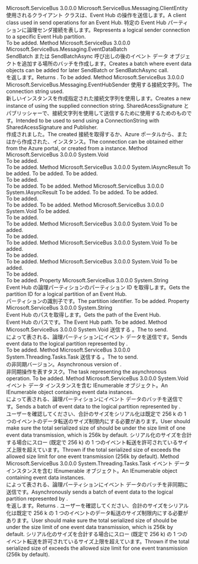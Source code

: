 <Type Name="EventHubSender" FullName="Microsoft.ServiceBus.Messaging.EventHubSender">
  <TypeSignature Language="C#" Value="public sealed class EventHubSender : Microsoft.ServiceBus.Messaging.ClientEntity" />
  <TypeSignature Language="ILAsm" Value=".class public auto ansi sealed beforefieldinit EventHubSender extends Microsoft.ServiceBus.Messaging.ClientEntity" />
  <TypeSignature Language="DocId" Value="T:Microsoft.ServiceBus.Messaging.EventHubSender" />
  <TypeSignature Language="VB.NET" Value="Public NotInheritable Class EventHubSender&#xA;Inherits ClientEntity" />
  <TypeSignature Language="F#" Value="type EventHubSender = class&#xA;    inherit ClientEntity" />
  <AssemblyInfo>
    <AssemblyName>Microsoft.ServiceBus</AssemblyName>
    <AssemblyVersion>3.0.0.0</AssemblyVersion>
  </AssemblyInfo>
  <Base>
    <BaseTypeName>Microsoft.ServiceBus.Messaging.ClientEntity</BaseTypeName>
  </Base>
  <Interfaces />
  <Docs>
    <summary><span data-ttu-id="9aec2-101">使用されるクライアント クラスは、Event Hub の操作を送信します。</span><span class="sxs-lookup"><span data-stu-id="9aec2-101">A client class used in send operations for an Event Hub.</span></span>
            <span data-ttu-id="9aec2-102">特定の Event Hub パーティションに論理センダ接続を表します。</span><span class="sxs-lookup"><span data-stu-id="9aec2-102">Represents a logical sender connection to a specific Event Hub partition.</span></span></summary>
    <remarks>To be added.</remarks>
  </Docs>
  <Members>
    <Member MemberName="CreateBatch">
      <MemberSignature Language="C#" Value="public Microsoft.ServiceBus.Messaging.EventDataBatch CreateBatch ();" />
      <MemberSignature Language="ILAsm" Value=".method public hidebysig instance class Microsoft.ServiceBus.Messaging.EventDataBatch CreateBatch() cil managed" />
      <MemberSignature Language="DocId" Value="M:Microsoft.ServiceBus.Messaging.EventHubSender.CreateBatch" />
      <MemberSignature Language="VB.NET" Value="Public Function CreateBatch () As EventDataBatch" />
      <MemberSignature Language="F#" Value="member this.CreateBatch : unit -&gt; Microsoft.ServiceBus.Messaging.EventDataBatch" Usage="eventHubSender.CreateBatch " />
      <MemberType>Method</MemberType>
      <AssemblyInfo>
        <AssemblyName>Microsoft.ServiceBus</AssemblyName>
        <AssemblyVersion>3.0.0.0</AssemblyVersion>
      </AssemblyInfo>
      <ReturnValue>
        <ReturnType>Microsoft.ServiceBus.Messaging.EventDataBatch</ReturnType>
      </ReturnValue>
      <Parameters />
      <Docs>
        <summary><span data-ttu-id="9aec2-103">SendBatch または SendBatchAsync 呼び出しの後のイベント データ オブジェクトを追加する場所のバッチを作成します。</span><span class="sxs-lookup"><span data-stu-id="9aec2-103">Creates a batch where event data objects can be added for later SendBatch or SendBatchAsync call.</span></span></summary>
        <returns><span data-ttu-id="9aec2-104"><see cref="T:Microsoft.ServiceBus.Messaging.EventDataBatch" /> を返します。</span><span class="sxs-lookup"><span data-stu-id="9aec2-104">Returns <see cref="T:Microsoft.ServiceBus.Messaging.EventDataBatch" />.</span></span></returns>
        <remarks>To be added.</remarks>
      </Docs>
    </Member>
    <Member MemberName="CreateFromConnectionString">
      <MemberSignature Language="C#" Value="public static Microsoft.ServiceBus.Messaging.EventHubSender CreateFromConnectionString (string connectionString);" />
      <MemberSignature Language="ILAsm" Value=".method public static hidebysig class Microsoft.ServiceBus.Messaging.EventHubSender CreateFromConnectionString(string connectionString) cil managed" />
      <MemberSignature Language="DocId" Value="M:Microsoft.ServiceBus.Messaging.EventHubSender.CreateFromConnectionString(System.String)" />
      <MemberSignature Language="VB.NET" Value="Public Shared Function CreateFromConnectionString (connectionString As String) As EventHubSender" />
      <MemberSignature Language="F#" Value="static member CreateFromConnectionString : string -&gt; Microsoft.ServiceBus.Messaging.EventHubSender" Usage="Microsoft.ServiceBus.Messaging.EventHubSender.CreateFromConnectionString connectionString" />
      <MemberType>Method</MemberType>
      <AssemblyInfo>
        <AssemblyName>Microsoft.ServiceBus</AssemblyName>
        <AssemblyVersion>3.0.0.0</AssemblyVersion>
      </AssemblyInfo>
      <ReturnValue>
        <ReturnType>Microsoft.ServiceBus.Messaging.EventHubSender</ReturnType>
      </ReturnValue>
      <Parameters>
        <Parameter Name="connectionString" Type="System.String" />
      </Parameters>
      <Docs>
        <param name="connectionString"><span data-ttu-id="9aec2-105">使用する接続文字列。</span><span class="sxs-lookup"><span data-stu-id="9aec2-105">The connection string used.</span></span></param>
        <summary>
            <span data-ttu-id="9aec2-106">新しいインスタンスを作成<see cref="T:Microsoft.ServiceBus.Messaging.EventHubSender" />指定された接続文字列を使用します。</span><span class="sxs-lookup"><span data-stu-id="9aec2-106">Creates a new instance of <see cref="T:Microsoft.ServiceBus.Messaging.EventHubSender" /> using the supplied connection string.</span></span>
            <span data-ttu-id="9aec2-107">SharedAcessSignature とパブリッシャーで、接続文字列を使用して送信するために使用するためのものです。</span><span class="sxs-lookup"><span data-stu-id="9aec2-107">Intended to be used to send using a ConnectionString with SharedAcessSignature and Publisher.</span></span>
            </summary>
        <returns><span data-ttu-id="9aec2-108">作成されました。<see cref="T:Microsoft.ServiceBus.Messaging.EventHubSender" /></span><span class="sxs-lookup"><span data-stu-id="9aec2-108">The created <see cref="T:Microsoft.ServiceBus.Messaging.EventHubSender" /></span></span></returns>
        <remarks><span data-ttu-id="9aec2-109">接続を取得するか、Azure ポータルから、またはから作成された、<see cref="T:Microsoft.ServiceBus.ServiceBusConnectionStringBuilder" />インスタンス。</span><span class="sxs-lookup"><span data-stu-id="9aec2-109">The connection can be obtained either from the Azure portal, or created from a <see cref="T:Microsoft.ServiceBus.ServiceBusConnectionStringBuilder" /> instance.</span></span></remarks>
      </Docs>
    </Member>
    <Member MemberName="OnAbort">
      <MemberSignature Language="C#" Value="protected override void OnAbort ();" />
      <MemberSignature Language="ILAsm" Value=".method familyhidebysig virtual instance void OnAbort() cil managed" />
      <MemberSignature Language="DocId" Value="M:Microsoft.ServiceBus.Messaging.EventHubSender.OnAbort" />
      <MemberSignature Language="VB.NET" Value="Protected Overrides Sub OnAbort ()" />
      <MemberSignature Language="F#" Value="override this.OnAbort : unit -&gt; unit" Usage="eventHubSender.OnAbort " />
      <MemberType>Method</MemberType>
      <AssemblyInfo>
        <AssemblyName>Microsoft.ServiceBus</AssemblyName>
        <AssemblyVersion>3.0.0.0</AssemblyVersion>
      </AssemblyInfo>
      <ReturnValue>
        <ReturnType>System.Void</ReturnType>
      </ReturnValue>
      <Parameters />
      <Docs>
        <summary>To be added.</summary>
        <remarks>To be added.</remarks>
      </Docs>
    </Member>
    <Member MemberName="OnBeginClose">
      <MemberSignature Language="C#" Value="protected override IAsyncResult OnBeginClose (TimeSpan timeout, AsyncCallback callback, object state);" />
      <MemberSignature Language="ILAsm" Value=".method familyhidebysig virtual instance class System.IAsyncResult OnBeginClose(valuetype System.TimeSpan timeout, class System.AsyncCallback callback, object state) cil managed" />
      <MemberSignature Language="DocId" Value="M:Microsoft.ServiceBus.Messaging.EventHubSender.OnBeginClose(System.TimeSpan,System.AsyncCallback,System.Object)" />
      <MemberSignature Language="VB.NET" Value="Protected Overrides Function OnBeginClose (timeout As TimeSpan, callback As AsyncCallback, state As Object) As IAsyncResult" />
      <MemberSignature Language="F#" Value="override this.OnBeginClose : TimeSpan * AsyncCallback * obj -&gt; IAsyncResult" Usage="eventHubSender.OnBeginClose (timeout, callback, state)" />
      <MemberType>Method</MemberType>
      <AssemblyInfo>
        <AssemblyName>Microsoft.ServiceBus</AssemblyName>
        <AssemblyVersion>3.0.0.0</AssemblyVersion>
      </AssemblyInfo>
      <ReturnValue>
        <ReturnType>System.IAsyncResult</ReturnType>
      </ReturnValue>
      <Parameters>
        <Parameter Name="timeout" Type="System.TimeSpan" />
        <Parameter Name="callback" Type="System.AsyncCallback" />
        <Parameter Name="state" Type="System.Object" />
      </Parameters>
      <Docs>
        <param name="timeout">To be added.</param>
        <param name="callback">To be added.</param>
        <param name="state">To be added.</param>
        <summary>To be added.</summary>
        <returns>To be added.</returns>
        <remarks>To be added.</remarks>
      </Docs>
    </Member>
    <Member MemberName="OnBeginOpen">
      <MemberSignature Language="C#" Value="protected override IAsyncResult OnBeginOpen (TimeSpan timeout, AsyncCallback callback, object state);" />
      <MemberSignature Language="ILAsm" Value=".method familyhidebysig virtual instance class System.IAsyncResult OnBeginOpen(valuetype System.TimeSpan timeout, class System.AsyncCallback callback, object state) cil managed" />
      <MemberSignature Language="DocId" Value="M:Microsoft.ServiceBus.Messaging.EventHubSender.OnBeginOpen(System.TimeSpan,System.AsyncCallback,System.Object)" />
      <MemberSignature Language="VB.NET" Value="Protected Overrides Function OnBeginOpen (timeout As TimeSpan, callback As AsyncCallback, state As Object) As IAsyncResult" />
      <MemberSignature Language="F#" Value="override this.OnBeginOpen : TimeSpan * AsyncCallback * obj -&gt; IAsyncResult" Usage="eventHubSender.OnBeginOpen (timeout, callback, state)" />
      <MemberType>Method</MemberType>
      <AssemblyInfo>
        <AssemblyName>Microsoft.ServiceBus</AssemblyName>
        <AssemblyVersion>3.0.0.0</AssemblyVersion>
      </AssemblyInfo>
      <ReturnValue>
        <ReturnType>System.IAsyncResult</ReturnType>
      </ReturnValue>
      <Parameters>
        <Parameter Name="timeout" Type="System.TimeSpan" />
        <Parameter Name="callback" Type="System.AsyncCallback" />
        <Parameter Name="state" Type="System.Object" />
      </Parameters>
      <Docs>
        <param name="timeout">To be added.</param>
        <param name="callback">To be added.</param>
        <param name="state">To be added.</param>
        <summary>To be added.</summary>
        <returns>To be added.</returns>
        <remarks>To be added.</remarks>
      </Docs>
    </Member>
    <Member MemberName="OnClose">
      <MemberSignature Language="C#" Value="protected override void OnClose (TimeSpan timeout);" />
      <MemberSignature Language="ILAsm" Value=".method familyhidebysig virtual instance void OnClose(valuetype System.TimeSpan timeout) cil managed" />
      <MemberSignature Language="DocId" Value="M:Microsoft.ServiceBus.Messaging.EventHubSender.OnClose(System.TimeSpan)" />
      <MemberSignature Language="VB.NET" Value="Protected Overrides Sub OnClose (timeout As TimeSpan)" />
      <MemberSignature Language="F#" Value="override this.OnClose : TimeSpan -&gt; unit" Usage="eventHubSender.OnClose timeout" />
      <MemberType>Method</MemberType>
      <AssemblyInfo>
        <AssemblyName>Microsoft.ServiceBus</AssemblyName>
        <AssemblyVersion>3.0.0.0</AssemblyVersion>
      </AssemblyInfo>
      <ReturnValue>
        <ReturnType>System.Void</ReturnType>
      </ReturnValue>
      <Parameters>
        <Parameter Name="timeout" Type="System.TimeSpan" />
      </Parameters>
      <Docs>
        <param name="timeout">To be added.</param>
        <summary>To be added.</summary>
        <remarks>To be added.</remarks>
      </Docs>
    </Member>
    <Member MemberName="OnEndClose">
      <MemberSignature Language="C#" Value="protected override void OnEndClose (IAsyncResult result);" />
      <MemberSignature Language="ILAsm" Value=".method familyhidebysig virtual instance void OnEndClose(class System.IAsyncResult result) cil managed" />
      <MemberSignature Language="DocId" Value="M:Microsoft.ServiceBus.Messaging.EventHubSender.OnEndClose(System.IAsyncResult)" />
      <MemberSignature Language="VB.NET" Value="Protected Overrides Sub OnEndClose (result As IAsyncResult)" />
      <MemberSignature Language="F#" Value="override this.OnEndClose : IAsyncResult -&gt; unit" Usage="eventHubSender.OnEndClose result" />
      <MemberType>Method</MemberType>
      <AssemblyInfo>
        <AssemblyName>Microsoft.ServiceBus</AssemblyName>
        <AssemblyVersion>3.0.0.0</AssemblyVersion>
      </AssemblyInfo>
      <ReturnValue>
        <ReturnType>System.Void</ReturnType>
      </ReturnValue>
      <Parameters>
        <Parameter Name="result" Type="System.IAsyncResult" />
      </Parameters>
      <Docs>
        <param name="result">To be added.</param>
        <summary>To be added.</summary>
        <remarks>To be added.</remarks>
      </Docs>
    </Member>
    <Member MemberName="OnEndOpen">
      <MemberSignature Language="C#" Value="protected override void OnEndOpen (IAsyncResult result);" />
      <MemberSignature Language="ILAsm" Value=".method familyhidebysig virtual instance void OnEndOpen(class System.IAsyncResult result) cil managed" />
      <MemberSignature Language="DocId" Value="M:Microsoft.ServiceBus.Messaging.EventHubSender.OnEndOpen(System.IAsyncResult)" />
      <MemberSignature Language="VB.NET" Value="Protected Overrides Sub OnEndOpen (result As IAsyncResult)" />
      <MemberSignature Language="F#" Value="override this.OnEndOpen : IAsyncResult -&gt; unit" Usage="eventHubSender.OnEndOpen result" />
      <MemberType>Method</MemberType>
      <AssemblyInfo>
        <AssemblyName>Microsoft.ServiceBus</AssemblyName>
        <AssemblyVersion>3.0.0.0</AssemblyVersion>
      </AssemblyInfo>
      <ReturnValue>
        <ReturnType>System.Void</ReturnType>
      </ReturnValue>
      <Parameters>
        <Parameter Name="result" Type="System.IAsyncResult" />
      </Parameters>
      <Docs>
        <param name="result">To be added.</param>
        <summary>To be added.</summary>
        <remarks>To be added.</remarks>
      </Docs>
    </Member>
    <Member MemberName="OnOpen">
      <MemberSignature Language="C#" Value="protected override void OnOpen (TimeSpan timeout);" />
      <MemberSignature Language="ILAsm" Value=".method familyhidebysig virtual instance void OnOpen(valuetype System.TimeSpan timeout) cil managed" />
      <MemberSignature Language="DocId" Value="M:Microsoft.ServiceBus.Messaging.EventHubSender.OnOpen(System.TimeSpan)" />
      <MemberSignature Language="VB.NET" Value="Protected Overrides Sub OnOpen (timeout As TimeSpan)" />
      <MemberSignature Language="F#" Value="override this.OnOpen : TimeSpan -&gt; unit" Usage="eventHubSender.OnOpen timeout" />
      <MemberType>Method</MemberType>
      <AssemblyInfo>
        <AssemblyName>Microsoft.ServiceBus</AssemblyName>
        <AssemblyVersion>3.0.0.0</AssemblyVersion>
      </AssemblyInfo>
      <ReturnValue>
        <ReturnType>System.Void</ReturnType>
      </ReturnValue>
      <Parameters>
        <Parameter Name="timeout" Type="System.TimeSpan" />
      </Parameters>
      <Docs>
        <param name="timeout">To be added.</param>
        <summary>To be added.</summary>
        <remarks>To be added.</remarks>
      </Docs>
    </Member>
    <Member MemberName="PartitionId">
      <MemberSignature Language="C#" Value="public string PartitionId { get; }" />
      <MemberSignature Language="ILAsm" Value=".property instance string PartitionId" />
      <MemberSignature Language="DocId" Value="P:Microsoft.ServiceBus.Messaging.EventHubSender.PartitionId" />
      <MemberSignature Language="VB.NET" Value="Public ReadOnly Property PartitionId As String" />
      <MemberSignature Language="F#" Value="member this.PartitionId : string" Usage="Microsoft.ServiceBus.Messaging.EventHubSender.PartitionId" />
      <MemberType>Property</MemberType>
      <AssemblyInfo>
        <AssemblyName>Microsoft.ServiceBus</AssemblyName>
        <AssemblyVersion>3.0.0.0</AssemblyVersion>
      </AssemblyInfo>
      <ReturnValue>
        <ReturnType>System.String</ReturnType>
      </ReturnValue>
      <Docs>
        <summary><span data-ttu-id="9aec2-110">Event Hub の論理パーティションのパーティション ID を取得します。</span><span class="sxs-lookup"><span data-stu-id="9aec2-110">Gets the partition ID for a logical partition of an Event Hub.</span></span></summary>
        <value><span data-ttu-id="9aec2-111">パーティションの識別子です。</span><span class="sxs-lookup"><span data-stu-id="9aec2-111">The partition identifier.</span></span></value>
        <remarks>To be added.</remarks>
      </Docs>
    </Member>
    <Member MemberName="Path">
      <MemberSignature Language="C#" Value="public string Path { get; }" />
      <MemberSignature Language="ILAsm" Value=".property instance string Path" />
      <MemberSignature Language="DocId" Value="P:Microsoft.ServiceBus.Messaging.EventHubSender.Path" />
      <MemberSignature Language="VB.NET" Value="Public ReadOnly Property Path As String" />
      <MemberSignature Language="F#" Value="member this.Path : string" Usage="Microsoft.ServiceBus.Messaging.EventHubSender.Path" />
      <MemberType>Property</MemberType>
      <AssemblyInfo>
        <AssemblyName>Microsoft.ServiceBus</AssemblyName>
        <AssemblyVersion>3.0.0.0</AssemblyVersion>
      </AssemblyInfo>
      <ReturnValue>
        <ReturnType>System.String</ReturnType>
      </ReturnValue>
      <Docs>
        <summary><span data-ttu-id="9aec2-112">Event Hub のパスを取得します。</span><span class="sxs-lookup"><span data-stu-id="9aec2-112">Gets the path of the Event Hub.</span></span></summary>
        <value><span data-ttu-id="9aec2-113">Event Hub のパスです。</span><span class="sxs-lookup"><span data-stu-id="9aec2-113">The Event Hub path.</span></span></value>
        <remarks>To be added.</remarks>
      </Docs>
    </Member>
    <Member MemberName="Send">
      <MemberSignature Language="C#" Value="public void Send (Microsoft.ServiceBus.Messaging.EventData data);" />
      <MemberSignature Language="ILAsm" Value=".method public hidebysig instance void Send(class Microsoft.ServiceBus.Messaging.EventData data) cil managed" />
      <MemberSignature Language="DocId" Value="M:Microsoft.ServiceBus.Messaging.EventHubSender.Send(Microsoft.ServiceBus.Messaging.EventData)" />
      <MemberSignature Language="VB.NET" Value="Public Sub Send (data As EventData)" />
      <MemberSignature Language="F#" Value="member this.Send : Microsoft.ServiceBus.Messaging.EventData -&gt; unit" Usage="eventHubSender.Send data" />
      <MemberType>Method</MemberType>
      <AssemblyInfo>
        <AssemblyName>Microsoft.ServiceBus</AssemblyName>
        <AssemblyVersion>3.0.0.0</AssemblyVersion>
      </AssemblyInfo>
      <ReturnValue>
        <ReturnType>System.Void</ReturnType>
      </ReturnValue>
      <Parameters>
        <Parameter Name="data" Type="Microsoft.ServiceBus.Messaging.EventData" />
      </Parameters>
      <Docs>
        <param name="data"><span data-ttu-id="9aec2-114">送信する <see cref="T:Microsoft.ServiceBus.Messaging.EventData" />。</span><span class="sxs-lookup"><span data-stu-id="9aec2-114">The <see cref="T:Microsoft.ServiceBus.Messaging.EventData" /> to send.</span></span></param>
        <summary><span data-ttu-id="9aec2-115">によって表される、論理パーティションにイベント データを送信<see cref="P:Microsoft.ServiceBus.Messaging.EventHubSender.PartitionId" />です。</span><span class="sxs-lookup"><span data-stu-id="9aec2-115">Sends event data to the logical partition represented by <see cref="P:Microsoft.ServiceBus.Messaging.EventHubSender.PartitionId" />.</span></span></summary>
        <remarks>To be added.</remarks>
      </Docs>
    </Member>
    <Member MemberName="SendAsync">
      <MemberSignature Language="C#" Value="public System.Threading.Tasks.Task SendAsync (Microsoft.ServiceBus.Messaging.EventData data);" />
      <MemberSignature Language="ILAsm" Value=".method public hidebysig instance class System.Threading.Tasks.Task SendAsync(class Microsoft.ServiceBus.Messaging.EventData data) cil managed" />
      <MemberSignature Language="DocId" Value="M:Microsoft.ServiceBus.Messaging.EventHubSender.SendAsync(Microsoft.ServiceBus.Messaging.EventData)" />
      <MemberSignature Language="VB.NET" Value="Public Function SendAsync (data As EventData) As Task" />
      <MemberSignature Language="F#" Value="member this.SendAsync : Microsoft.ServiceBus.Messaging.EventData -&gt; System.Threading.Tasks.Task" Usage="eventHubSender.SendAsync data" />
      <MemberType>Method</MemberType>
      <AssemblyInfo>
        <AssemblyName>Microsoft.ServiceBus</AssemblyName>
        <AssemblyVersion>3.0.0.0</AssemblyVersion>
      </AssemblyInfo>
      <ReturnValue>
        <ReturnType>System.Threading.Tasks.Task</ReturnType>
      </ReturnValue>
      <Parameters>
        <Parameter Name="data" Type="Microsoft.ServiceBus.Messaging.EventData" />
      </Parameters>
      <Docs>
        <param name="data"><span data-ttu-id="9aec2-116">送信する <see cref="T:Microsoft.ServiceBus.Messaging.EventData" />。</span><span class="sxs-lookup"><span data-stu-id="9aec2-116">The <see cref="T:Microsoft.ServiceBus.Messaging.EventData" /> to send.</span></span></param>
        <summary><span data-ttu-id="9aec2-117"><see cref="M:Microsoft.ServiceBus.Messaging.EventHubSender.Send(Microsoft.ServiceBus.Messaging.EventData)" /> の非同期バージョン。</span><span class="sxs-lookup"><span data-stu-id="9aec2-117">Asynchronous version of <see cref="M:Microsoft.ServiceBus.Messaging.EventHubSender.Send(Microsoft.ServiceBus.Messaging.EventData)" />.</span></span></summary>
        <returns><span data-ttu-id="9aec2-118">非同期操作を表すタスク。</span><span class="sxs-lookup"><span data-stu-id="9aec2-118">The task representing the asynchronous operation.</span></span></returns>
        <remarks>To be added.</remarks>
      </Docs>
    </Member>
    <Member MemberName="SendBatch">
      <MemberSignature Language="C#" Value="public void SendBatch (System.Collections.Generic.IEnumerable&lt;Microsoft.ServiceBus.Messaging.EventData&gt; eventDataList);" />
      <MemberSignature Language="ILAsm" Value=".method public hidebysig instance void SendBatch(class System.Collections.Generic.IEnumerable`1&lt;class Microsoft.ServiceBus.Messaging.EventData&gt; eventDataList) cil managed" />
      <MemberSignature Language="DocId" Value="M:Microsoft.ServiceBus.Messaging.EventHubSender.SendBatch(System.Collections.Generic.IEnumerable{Microsoft.ServiceBus.Messaging.EventData})" />
      <MemberSignature Language="VB.NET" Value="Public Sub SendBatch (eventDataList As IEnumerable(Of EventData))" />
      <MemberSignature Language="F#" Value="member this.SendBatch : seq&lt;Microsoft.ServiceBus.Messaging.EventData&gt; -&gt; unit" Usage="eventHubSender.SendBatch eventDataList" />
      <MemberType>Method</MemberType>
      <AssemblyInfo>
        <AssemblyName>Microsoft.ServiceBus</AssemblyName>
        <AssemblyVersion>3.0.0.0</AssemblyVersion>
      </AssemblyInfo>
      <ReturnValue>
        <ReturnType>System.Void</ReturnType>
      </ReturnValue>
      <Parameters>
        <Parameter Name="eventDataList" Type="System.Collections.Generic.IEnumerable&lt;Microsoft.ServiceBus.Messaging.EventData&gt;" />
      </Parameters>
      <Docs>
        <param name="eventDataList"><span data-ttu-id="9aec2-119">イベント データ インスタンスを含む IEnumerable オブジェクト。</span><span class="sxs-lookup"><span data-stu-id="9aec2-119">An IEnumerable object containing event data instances.</span></span></param>
        <summary><span data-ttu-id="9aec2-120">によって表される、論理パーティションにイベント データのバッチを送信<see cref="P:Microsoft.ServiceBus.Messaging.EventHubSender.PartitionId" />です。</span><span class="sxs-lookup"><span data-stu-id="9aec2-120">Sends a batch of event data to the logical partition represented by <see cref="P:Microsoft.ServiceBus.Messaging.EventHubSender.PartitionId" />.</span></span></summary>
        <remarks><span data-ttu-id="9aec2-121">ユーザーを確認してください、合計のサイズをシリアル化<paramref name="eventDataList" />は既定で 256 k の 1 つのイベントのデータ転送のサイズ制限内にする必要があります。</span><span class="sxs-lookup"><span data-stu-id="9aec2-121">User should make sure the total serialized size of <paramref name="eventDataList" /> should be under the size limit of one event data transmission, which is 256k by default.</span></span></remarks>
        <exception cref="T:Microsoft.ServiceBus.Messaging.MessageSizeExceededException"><span data-ttu-id="9aec2-122">シリアル化のサイズを合計する場合にスロー <paramref name="eventDataList" /> (既定で 256 k) の 1 つのイベント転送を許可されているサイズ上限を超えています。</span><span class="sxs-lookup"><span data-stu-id="9aec2-122">Thrown if the total serialized size of <paramref name="eventDataList" /> exceeds the allowed size limit for one event transmission (256k by default).</span></span></exception>
      </Docs>
    </Member>
    <Member MemberName="SendBatchAsync">
      <MemberSignature Language="C#" Value="public System.Threading.Tasks.Task SendBatchAsync (System.Collections.Generic.IEnumerable&lt;Microsoft.ServiceBus.Messaging.EventData&gt; eventDataList);" />
      <MemberSignature Language="ILAsm" Value=".method public hidebysig instance class System.Threading.Tasks.Task SendBatchAsync(class System.Collections.Generic.IEnumerable`1&lt;class Microsoft.ServiceBus.Messaging.EventData&gt; eventDataList) cil managed" />
      <MemberSignature Language="DocId" Value="M:Microsoft.ServiceBus.Messaging.EventHubSender.SendBatchAsync(System.Collections.Generic.IEnumerable{Microsoft.ServiceBus.Messaging.EventData})" />
      <MemberSignature Language="VB.NET" Value="Public Function SendBatchAsync (eventDataList As IEnumerable(Of EventData)) As Task" />
      <MemberSignature Language="F#" Value="member this.SendBatchAsync : seq&lt;Microsoft.ServiceBus.Messaging.EventData&gt; -&gt; System.Threading.Tasks.Task" Usage="eventHubSender.SendBatchAsync eventDataList" />
      <MemberType>Method</MemberType>
      <AssemblyInfo>
        <AssemblyName>Microsoft.ServiceBus</AssemblyName>
        <AssemblyVersion>3.0.0.0</AssemblyVersion>
      </AssemblyInfo>
      <ReturnValue>
        <ReturnType>System.Threading.Tasks.Task</ReturnType>
      </ReturnValue>
      <Parameters>
        <Parameter Name="eventDataList" Type="System.Collections.Generic.IEnumerable&lt;Microsoft.ServiceBus.Messaging.EventData&gt;" />
      </Parameters>
      <Docs>
        <param name="eventDataList"><span data-ttu-id="9aec2-123">イベント データ インスタンスを含む IEnumerable オブジェクト。</span><span class="sxs-lookup"><span data-stu-id="9aec2-123">An IEnumerable object containing event data instances.</span></span></param>
        <summary><span data-ttu-id="9aec2-124">によって表される、論理パーティションにイベント データのバッチを非同期に送信<see cref="P:Microsoft.ServiceBus.Messaging.EventHubSender.PartitionId" />です。</span><span class="sxs-lookup"><span data-stu-id="9aec2-124">Asynchronously sends a batch of event data to the logical partition represented by <see cref="P:Microsoft.ServiceBus.Messaging.EventHubSender.PartitionId" />.</span></span></summary>
        <returns><span data-ttu-id="9aec2-125"><see cref="T:System.Threading.Tasks.Task" /> を返します。</span><span class="sxs-lookup"><span data-stu-id="9aec2-125">Returns <see cref="T:System.Threading.Tasks.Task" />.</span></span></returns>
        <remarks><span data-ttu-id="9aec2-126">ユーザーを確認してください、合計のサイズをシリアル化<paramref name="eventDataList" />は既定で 256 k の 1 つのイベントのデータ転送のサイズ制限内にする必要があります。</span><span class="sxs-lookup"><span data-stu-id="9aec2-126">User should make sure the total serialized size of <paramref name="eventDataList" /> should be under the size limit of one event data transmission, which is 256k by default.</span></span></remarks>
        <exception cref="T:Microsoft.ServiceBus.Messaging.MessageSizeExceededException"><span data-ttu-id="9aec2-127">シリアル化のサイズを合計する場合にスロー <paramref name="eventDataList" /> (既定で 256 k) の 1 つのイベント転送を許可されているサイズ上限を超えています。</span><span class="sxs-lookup"><span data-stu-id="9aec2-127">Thrown if the total serialized size of <paramref name="eventDataList" /> exceeds the allowed size limit for one event transmission (256k by default).</span></span></exception>
      </Docs>
    </Member>
  </Members>
</Type>